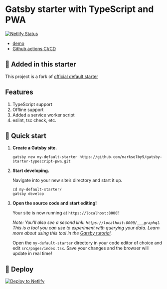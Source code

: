 # Gatsby starter with TypeScript and PWA

[![Netlify Status](https://api.netlify.com/api/v1/badges/da66f766-c8d1-4389-9825-8d8b6a978378/deploy-status)](https://app.netlify.com/sites/gatsby-starter-ts-pwa/deploys)

- [demo](https://gatsby-starter-ts-pwa.netlify.com/)
- [Github actions CI/CD](https://github.com/markselby9/gatsby-starter-typescript-pwa/actions)

## 🥅 Added in this starter

This project is a fork of [official default starter](https://github.com/gatsbyjs/gatsby-starter-default)

## Features

1. TypeScript support
1. Offline support
1. Added a service worker script
1. eslint, tsc check, etc.

## 🚀 Quick start

1.  **Create a Gatsby site.**

    ```shell
    gatsby new my-default-starter https://github.com/markselby9/gatsby-starter-typescript-pwa.git
    ```

1.  **Start developing.**

    Navigate into your new site’s directory and start it up.

    ```shell
    cd my-default-starter/
    gatsby develop
    ```

1.  **Open the source code and start editing!**

    Your site is now running at `https://localhost:8000`!

    _Note: You'll also see a second link: _`https://localhost:8000/___graphql`_. This is a tool you can use to experiment with querying your data. Learn more about using this tool in the [Gatsby tutorial](https://www.gatsbyjs.org/tutorial/part-five/#introducing-graphiql)._

    Open the `my-default-starter` directory in your code editor of choice and edit `src/pages/index.tsx`. Save your changes and the browser will update in real time!

## 💫 Deploy

[![Deploy to Netlify](https://www.netlify.com/img/deploy/button.svg)](https://app.netlify.com/start/deploy?repository=https://github.com/markselby9/gatsby-starter-typescript-pwa)
